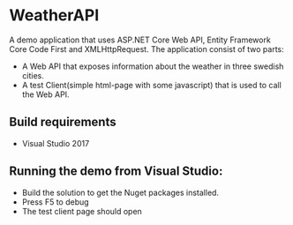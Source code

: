 # WeatherAPI
A demo application that uses ASP.NET Core Web API, Entity Framework Core Code First and XMLHttpRequest. The application consist of two parts: 

* A Web API that exposes information about the weather in three swedish cities.
* A test Client(simple html-page with some javascript) that is used to call the Web API.

## Build requirements
 * Visual Studio 2017

## Running the demo from Visual Studio:

 * Build the solution to get the Nuget packages installed.
 * Press F5 to debug
 * The test client page should open